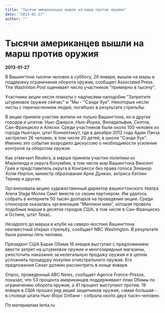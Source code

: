 ```yaml
---
title: "Тысячи американцев вышли на марш против оружия"
date: "2013-01-27"
author: ""
---
```


# Тысячи американцев вышли на марш против оружия

**2013-01-27** 

В Вашингтоне тысячи человек в субботу, 26 января, вышли на марш в поддержку ограничения оборота оружия, сообщает Associated Press. The Washinton Post оценивает число участников "примерно в тысячу".



Участники акции несли плакаты с надписями наподобие "Запретите штурмовое оружие сейчас" и "Мы - "Сэнди Хук". Некоторые несли листы с перечислением людей, погибших в результате стрельбы.



В акции приняли участие жители не только Вашингтона, но и других городов и штатов: Нью-Джерси, Нью-Йорка, Филадельфии, Сиэтла, Сан-Франциско и Аляски. Среди участников были около 100 человек из города Ньютаун, штат Коннектикут, где в декабре 2012 года Адам Ланза застрелил 26 человек, в том числе 20 детей, в школе "Сэнди Хук". Именно это событие возродило дискуссию о необходимости усиления контроля за оборотом оружия.



Как отмечает Reuters, в марше приняли участие политики из Мэриленда и округа Колумбия, в том числе мэр Вашингтона Винсент Грей и представитель округа в Конгрессе без права голоса Элеанор Холм Нортон, министр образования Арне Дункан, актриса Кэтлин Тернер и другие.



Организовала акцию художественный директор вашингтонского театра Arena Stage Молли Смит вместе со своим партнером. Им удалось собрать в интернете 50 тысяч долларов на проведение акции. Среди спонсоров оказалась организация "Миллион мам", которая провела подобные марши в десятке городов США, в том числе в Сан-Франциско и Остине, штат Техас.



Незадолго до марша в клубе на северо-востоке Вашингтона неизвестный открыл стрельбу, сообщает NBC Washington. В результате были ранены пять человек.



Президент США Барак Обама 16 января выступил с предложением ввести запрет на штурмовое оружие и многозарядные магазины, ужесточить наказание за нелегальную продажу оружия и в целом усложнить процедуру покупки огнестрельного оружия. Его предложения Сенат должен рассмотреть в конце января.



Опрос, проведенный ABC News, сообщает Agence France-Presse, показал, что 53 процента американцев поддерживают план Обамы по ограничению оборота оружия, а 41 процент выступают против. 19 января в США прошел ряд акций защитников оружия, самая большая - в столице штата Нью-Йорк Олбани - собрала около двух тысяч человек.

По материалам lenta.ru